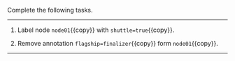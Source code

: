 Complete the following tasks.

---

1. Label node `node01`{{copy}} with `shuttle=true`{{copy}}.

2. Remove annotation `flagship=finalizer`{{copy}} form `node01`{{copy}}.

---
<br/>
<br/>
